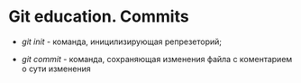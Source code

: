 # Git education. Commits

* *git init* - команда, иницилизирующая репрезеторий;

* *git commit* - команда, сохраняющая изменения файла с коментарием о сути изменения